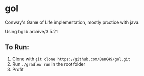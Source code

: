 # gol
Conway's Game of Life implementation, mostly practice with java.

Using bglib archive/3.5.21

## To Run:
1. Clone with `git clone https://github.com/BenG49/gol.git`
2. Run `./gradlew run` in the root folder
3. Profit
